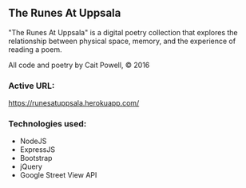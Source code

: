 ## The Runes At Uppsala

"The Runes At Uppsala" is a digital poetry collection that explores the relationship between
physical space, memory, and the experience of reading a poem.

All code and poetry by Cait Powell, &copy; 2016

### Active URL:
https://runesatuppsala.herokuapp.com/

### Technologies used:
  - NodeJS
  - ExpressJS
  - Bootstrap
  - jQuery
  - Google Street View API
